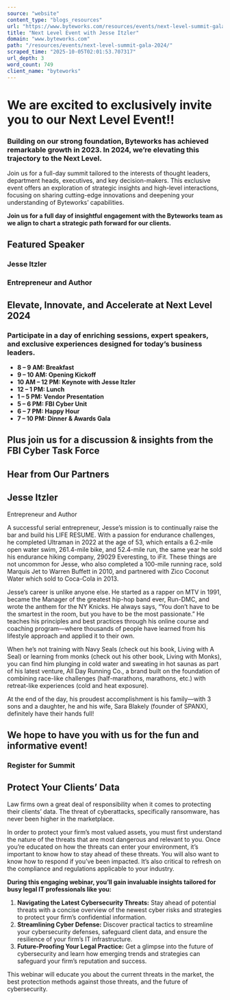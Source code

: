 ```yaml
---
source: "website"
content_type: "blogs_resources"
url: "https://www.byteworks.com/resources/events/next-level-summit-gala-2024/"
title: "Next Level Event with Jesse Itzler"
domain: "www.byteworks.com"
path: "/resources/events/next-level-summit-gala-2024/"
scraped_time: "2025-10-05T02:01:53.707317"
url_depth: 3
word_count: 749
client_name: "byteworks"
---
```


# We are excited to exclusively invite you to our Next Level Event!!

### Building on our strong foundation, Byteworks has achieved remarkable growth in 2023. In 2024, we’re elevating this trajectory to the Next Level.

Join us for a full-day summit tailored to the interests of thought leaders, department heads, executives, and key decision-makers. This exclusive event offers an exploration of strategic insights and high-level interactions, focusing on sharing cutting-edge innovations and deepening your understanding of Byteworks’ capabilities.

**Join us for a full day of insightful engagement with the Byteworks team as we align to chart a strategic path forward for our clients.**

## Featured Speaker

### Jesse Itzler

### Entrepreneur and Author

## Elevate, Innovate, and Accelerate at Next Level 2024

### Participate in a day of enriching sessions, expert speakers, and exclusive experiences designed for today’s business leaders.

*   **8 – 9 AM: Breakfast**
*   **9 – 10 AM: Opening Kickoff**
*   **10 AM – 12 PM: Keynote with Jesse Itzler**
*   **12 – 1 PM: Lunch**
*   **1 – 5 PM: Vendor Presentation**
*   **5 – 6 PM: FBI Cyber Unit**
*   **6 – 7 PM: Happy Hour**
*   **7 – 10 PM: Dinner & Awards Gala**

## Plus join us for a discussion & insights from the FBI Cyber Task Force

## Hear from Our Partners

## Jesse Itzler
Entrepreneur and Author

A successful serial entrepreneur, Jesse’s mission is to continually raise the bar and build his LIFE RESUME. With a passion for endurance challenges, he completed Ultraman in 2022 at the age of 53, which entails a 6.2-mile open water swim, 261.4-mile bike, and 52.4-mile run, the same year he sold his endurance hiking company, 29029 Everesting, to iFit. These things are not uncommon for Jesse, who also completed a 100-mile running race, sold Marquis Jet to Warren Buffett in 2010, and partnered with Zico Coconut Water which sold to Coca-Cola in 2013.

Jesse’s career is unlike anyone else. He started as a rapper on MTV in 1991, became the Manager of the greatest hip-hop band ever, Run-DMC, and wrote the anthem for the NY Knicks. He always says, “You don’t have to be the smartest in the room, but you have to be the most passionate.” He teaches his principles and best practices through his online course and coaching program—where thousands of people have learned from his lifestyle approach and applied it to their own.

When he’s not training with Navy Seals (check out his book, Living with A Seal) or learning from monks (check out his other book, Living with Monks), you can find him plunging in cold water and sweating in hot saunas as part of his latest venture, All Day Running Co., a brand built on the foundation of combining race-like challenges (half-marathons, marathons, etc.) with retreat-like experiences (cold and heat exposure).

At the end of the day, his proudest accomplishment is his family—with 3 sons and a daughter, he and his wife, Sara Blakely (founder of SPANX), definitely have their hands full!

## We hope to have you with us for the fun and informative event!

### Register for Summit

## Protect Your Clients’ Data

Law firms own a great deal of responsibility when it comes to protecting their clients’ data. The threat of cyberattacks, specifically ransomware, has never been higher in the marketplace.

In order to protect your firm’s most valued assets, you must first understand the nature of the threats that are most dangerous and relevant to you. Once you’re educated on how the threats can enter your environment, it’s important to know how to stay ahead of these threats. You will also want to know how to respond if you’ve been impacted. It’s also critical to refresh on the compliance and regulations applicable to your industry.

**During this engaging webinar, you’ll gain invaluable insights tailored for busy legal IT professionals like you:**

1.  **Navigating the Latest Cybersecurity Threats:** Stay ahead of potential threats with a concise overview of the newest cyber risks and strategies to protect your firm’s confidential information.
2.  **Streamlining Cyber Defense:** Discover practical tactics to streamline your cybersecurity defenses, safeguard client data, and ensure the resilience of your firm’s IT infrastructure.
3.  **Future-Proofing Your Legal Practice:** Get a glimpse into the future of cybersecurity and learn how emerging trends and strategies can safeguard your firm’s reputation and success.

This webinar will educate you about the current threats in the market, the best protection methods against those threats, and the future of cybersecurity.